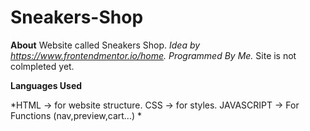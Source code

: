 # Sneakers-Shop

**About**
Website called Sneakers Shop. *Idea by https://www.frontendmentor.io/home.*
*Programmed By Me.*
Site is not colmpleted yet.


**Languages Used**

*HTML -> for website structure.
CSS -> for styles.
JAVASCRIPT -> For Functions (nav,preview,cart...) *
